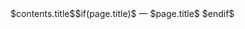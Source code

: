 <div class="container">
  <div class="span-16 prepend-1 append-1">
    <div class="span-16 top nav">
      <div class="span-16 title">
        <span>$contents.title$</span>$if(page.title)$ — $page.title$ $endif$
      </div>
    </div>
  </div>
</div>
